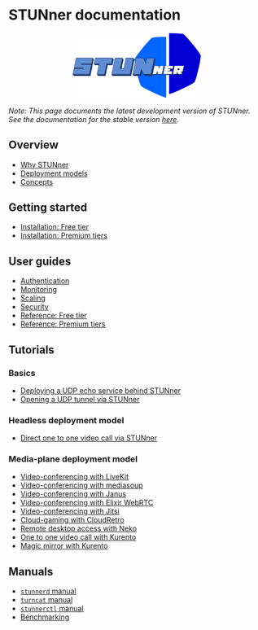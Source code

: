 # STUNner documentation

<p align="center">
  <img alt="STUNner", src="img/stunner.svg" width="50%" height="50%"></br>
</p>

*Note: This page documents the latest development version of STUNner. See the documentation for the stable version [here](https://docs.l7mp.io/en/stable).*

## Overview

* [Why STUNner](WHY.md)
* [Deployment models](DEPLOYMENT.md)
* [Concepts](CONCEPTS.md)

## Getting started

* [Installation: Free tier](INSTALL.md)
* [Installation: Premium tiers](PREMIUM_INSTALL.md)

## User guides

* [Authentication](AUTH.md)
* [Monitoring](MONITORING.md)
* [Scaling](SCALING.md)
* [Security](SECURITY.md)
* [Reference: Free tier](GATEWAY.md)
* [Reference: Premium tiers](PREMIUM_REFERENCE.md)

## Tutorials

### Basics

* [Deploying a UDP echo service behind STUNner](examples/udp-echo)
* [Opening a UDP tunnel via STUNner](examples/simple-tunnel)

### Headless deployment model

* [Direct one to one video call via STUNner](examples/direct-one2one-call)

### Media-plane deployment model

* [Video-conferencing with LiveKit](examples/livekit/README.md)
* [Video-conferencing with mediasoup](examples/mediasoup/README.md)
* [Video-conferencing with Janus](examples/janus/README.md)
* [Video-conferencing with Elixir WebRTC](examples/elixir-webrtc/README.md)
* [Video-conferencing with Jitsi](examples/jitsi/README.md)
* [Cloud-gaming with CloudRetro](examples/cloudretro/README.md)
* [Remote desktop access with Neko](examples/neko/README.md)
* [One to one video call with Kurento](examples/kurento-one2one-call)
* [Magic mirror with Kurento](examples/kurento-magic-mirror/README.md)

## Manuals

* [`stunnerd` manual](cmd/stunnerd.md)
* [`turncat` manual](cmd/turncat.md)
* [`stunnerctl` manual](cmd/stunnerctl.md)
* [Benchmarking](examples/benchmark)
